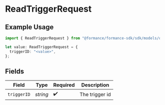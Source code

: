 # ReadTriggerRequest

## Example Usage

```typescript
import { ReadTriggerRequest } from "@formance/formance-sdk/sdk/models/operations";

let value: ReadTriggerRequest = {
  triggerID: "<value>",
};
```

## Fields

| Field              | Type               | Required           | Description        |
| ------------------ | ------------------ | ------------------ | ------------------ |
| `triggerID`        | *string*           | :heavy_check_mark: | The trigger id     |